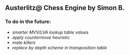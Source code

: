 ## Austerlitz@ Chess Engine by Simon B.

### To do in the future:

- *smarter MVV/LVA lookup table values*
- *apply countermove heuristic*
- *mate killers*
- *replace by depth scheme in transposition table*
